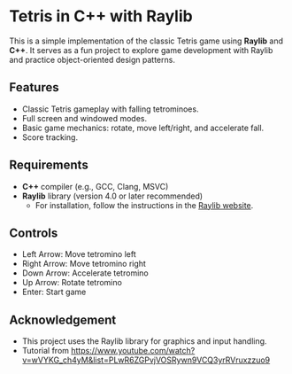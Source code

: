 # Tetris in C++ with Raylib

This is a simple implementation of the classic Tetris game using **Raylib** and **C++**. It serves as a fun project to explore game development with Raylib and practice object-oriented design patterns.

## Features

- Classic Tetris gameplay with falling tetrominoes.
- Full screen and windowed modes.
- Basic game mechanics: rotate, move left/right, and accelerate fall.
- Score tracking.

## Requirements

- **C++** compiler (e.g., GCC, Clang, MSVC)
- **Raylib** library (version 4.0 or later recommended)
  - For installation, follow the instructions in the [Raylib website](https://www.raylib.com/).
  
## Controls

- Left Arrow: Move tetromino left
- Right Arrow: Move tetromino right
- Down Arrow: Accelerate tetromino
- Up Arrow: Rotate tetromino
- Enter: Start game

## Acknowledgement
- This project uses the Raylib library for graphics and input handling.
- Tutorial from https://www.youtube.com/watch?v=wVYKG_ch4yM&list=PLwR6ZGPvjVOSRywn9VCQ3yrRVruxzzuo9

